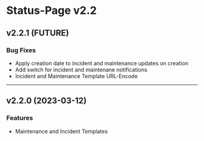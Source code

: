 # Status-Page v2.2

## v2.2.1 (FUTURE)

### Bug Fixes
* Apply creation date to incident and maintenance updates on creation
* Add switch for incident and maintenane notifications
* Incident and Maintenance Template URL-Encode


---

## v2.2.0 (2023-03-12)

### Features
* Maintenance and Incident Templates
